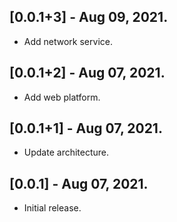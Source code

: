 ## [0.0.1+3] - Aug 09, 2021.

* Add network service.

## [0.0.1+2] - Aug 07, 2021.

* Add web platform.

## [0.0.1+1] - Aug 07, 2021.

* Update architecture.

## [0.0.1] - Aug 07, 2021.

* Initial release.
